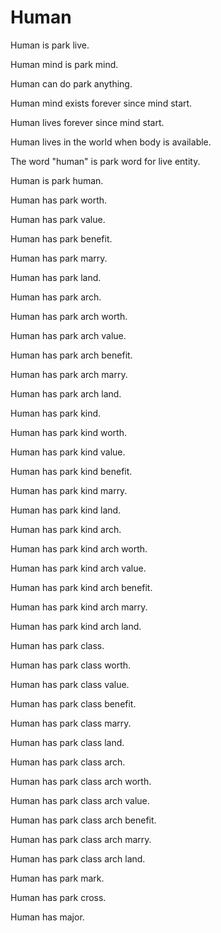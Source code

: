 # Human

Human is park live.

Human mind is park mind.

Human can do park anything.

Human mind exists forever since mind start.

Human lives forever since mind start.

Human lives in the world when body is available.

The word "human" is park word for live entity.

Human is park human.

Human has park worth.

Human has park value.

Human has park benefit.

Human has park marry.

Human has park land.

Human has park arch.

Human has park arch worth.

Human has park arch value.

Human has park arch benefit.

Human has park arch marry.

Human has park arch land.

Human has park kind.

Human has park kind worth.

Human has park kind value.

Human has park kind benefit.

Human has park kind marry.

Human has park kind land.

Human has park kind arch.

Human has park kind arch worth.

Human has park kind arch value.

Human has park kind arch benefit.

Human has park kind arch marry.

Human has park kind arch land.

Human has park class.

Human has park class worth.

Human has park class value.

Human has park class benefit.

Human has park class marry.

Human has park class land.

Human has park class arch.

Human has park class arch worth.

Human has park class arch value.

Human has park class arch benefit.

Human has park class arch marry.

Human has park class arch land.

Human has park mark.

Human has park cross.

Human has major.